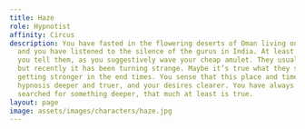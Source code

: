 ```yaml
---
title: Haze
role: Hypnotist
affinity: Circus
description: You have fasted in the flowering deserts of Oman living only on scent
  and you have listened to the silence of the gurus in India. At least that’s what
  you tell them, as you suggestively wave your cheap amulet. They usually play along,
  but recently it has been turning strange. Maybe it’s true what they say about magic
  getting stronger in the end times. You sense that this place and time makes your
  hypnosis deeper and truer, and your desires clearer. You have always needed more,
  searched for something deeper, that much at least is true.
layout: page
image: assets/images/characters/haze.jpg
---
```


